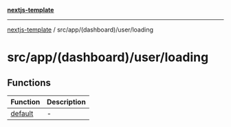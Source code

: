 [**nextjs-template**](README.md)

---

[nextjs-template](README.md) / src/app/(dashboard)/user/loading

# src/app/(dashboard)/user/loading

## Functions

| Function                                                          | Description |
| ----------------------------------------------------------------- | ----------- |
| [default](<src.app.(dashboard).user.loading.Function.default.md>) | -           |
